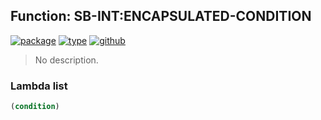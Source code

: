 ## Function: SB-INT:ENCAPSULATED-CONDITION
[![package](https://img.shields.io/badge/Package-SB--INT-5f9ea0.svg?style=social&colorA=999999)](../) [![type](https://img.shields.io/badge/Type-Function-5f9ea0.svg?style=social&colorA=999999)](../#function) [![github](https://img.shields.io/badge/GitHub-View_the_source-5f9ea0.svg?style=social&colorA=999999&logo=github)](https://github.com/sbcl/sbcl/blob/master/src/code/condition.lisp/) 

> No description.

### Lambda list
```cl
(condition)
```
